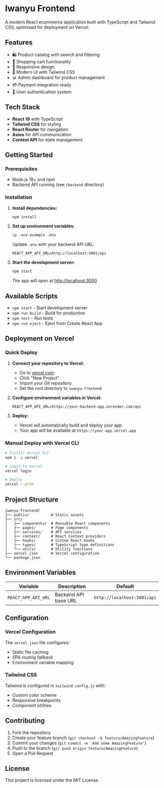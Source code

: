 # Iwanyu Frontend

A modern React ecommerce application built with TypeScript and Tailwind CSS, optimized for deployment on Vercel.

## Features

- 🛍️ Product catalog with search and filtering
- 🛒 Shopping cart functionality
- 📱 Responsive design
- 🎨 Modern UI with Tailwind CSS
- 📊 Admin dashboard for product management
- 💳 Payment integration ready
- 🔐 User authentication system

## Tech Stack

- **React 18** with TypeScript
- **Tailwind CSS** for styling
- **React Router** for navigation
- **Axios** for API communication
- **Context API** for state management

## Getting Started

### Prerequisites

- Node.js 18+ and npm
- Backend API running (see `/backend` directory)

### Installation

1. **Install dependencies:**
   ```bash
   npm install
   ```

2. **Set up environment variables:**
   ```bash
   cp .env.example .env
   ```
   
   Update `.env` with your backend API URL:
   ```
   REACT_APP_API_URL=http://localhost:5001/api
   ```

3. **Start the development server:**
   ```bash
   npm start
   ```

   The app will open at [http://localhost:3000](http://localhost:3000)

## Available Scripts

- `npm start` - Start development server
- `npm run build` - Build for production
- `npm test` - Run tests
- `npm run eject` - Eject from Create React App

## Deployment on Vercel

### Quick Deploy

1. **Connect your repository to Vercel:**
   - Go to [vercel.com](https://vercel.com)
   - Click "New Project"
   - Import your Git repository
   - Set the root directory to `iwanyu-frontend`

2. **Configure environment variables in Vercel:**
   ```
   REACT_APP_API_URL=https://your-backend-app.onrender.com/api
   ```

3. **Deploy:**
   - Vercel will automatically build and deploy your app
   - Your app will be available at `https://your-app.vercel.app`

### Manual Deploy with Vercel CLI

```bash
# Install Vercel CLI
npm i -g vercel

# Login to Vercel
vercel login

# Deploy
vercel --prod
```

## Project Structure

```
iwanyu-frontend/
├── public/          # Static assets
├── src/
│   ├── components/  # Reusable React components
│   ├── pages/       # Page components
│   ├── services/    # API services
│   ├── context/     # React Context providers
│   ├── hooks/       # Custom React hooks
│   ├── types/       # TypeScript type definitions
│   └── utils/       # Utility functions
├── vercel.json      # Vercel configuration
└── package.json
```

## Environment Variables

| Variable | Description | Default |
|----------|-------------|---------|
| `REACT_APP_API_URL` | Backend API base URL | `http://localhost:5001/api` |

## Configuration

### Vercel Configuration

The `vercel.json` file configures:
- Static file caching
- SPA routing fallback
- Environment variable mapping

### Tailwind CSS

Tailwind is configured in `tailwind.config.js` with:
- Custom color scheme
- Responsive breakpoints
- Component utilities

## Contributing

1. Fork the repository
2. Create your feature branch (`git checkout -b feature/AmazingFeature`)
3. Commit your changes (`git commit -m 'Add some AmazingFeature'`)
4. Push to the branch (`git push origin feature/AmazingFeature`)
5. Open a Pull Request

## License

This project is licensed under the MIT License.
